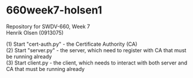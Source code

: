 # 660week7-holsen1
Repository for SWDV-660, Week 7  
Henrik Olsen (0913075)
          
(1) Start "cert-auth.py" - the Certificate Authority (CA)  
(2) Start "server.py" - the server, which need to register with CA that must be running already  
(3) Start client.py - the client, which needs to interact with both server and CA that must be running already  
